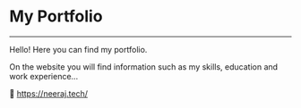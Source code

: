 # My Portfolio

---

Hello! Here you can find my portfolio.

On the website you will find information such as my skills, education and work experience...

:pushpin: https://neeraj.tech/
